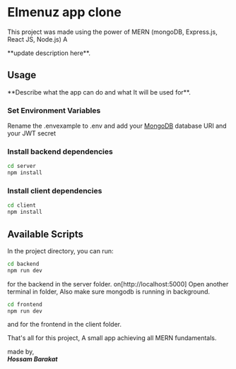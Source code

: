 ﻿# Elmenuz app clone

This project was made using the power of MERN (mongoDB, Express.js, React JS, Node.js) A

\*\*update description here\*\*.

## Usage

\*\*Describe what the app can do and what It will be used for\*\*.

### Set Environment Variables

Rename the .envexample to .env and add your [MongoDB](https://www.mongodb.com/) database URI and your JWT secret

### Install backend dependencies

```bash
cd server
npm install
```

### Install client dependencies

```bash
cd client
npm install
```

## Available Scripts

In the project directory, you can run:

```bash
cd backend
npm run dev
```

for the backend in the server folder.
on[http://localhost:5000]
Open another terminal in folder, Also make sure mongodb is running in background.

```bash
cd frontend
npm run dev
```

and for the frontend in the client folder.

That's all for this project, A small app achieving all MERN fundamentals.

made by, <br />
_**Hossam Barakat**_
